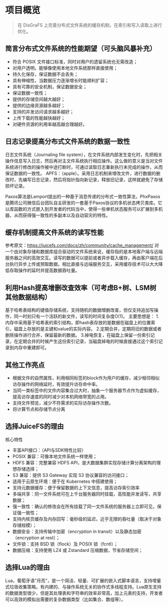 # 项目概览

> 在 DisGraFS 上完善分布式文件系统的缓存机制，在索引和写入读取上进行优化。

## 简言分布式文件系统的性能期望（可头脑风暴补充）

- 符合 POSIX 文件接口标准，同时对用户的遗留系统也无需改造；
- 对用户透明，能够像使用本地文件系统那样直接使用；
- 持久化保存，保证数据不会丢失；
- 具有伸缩性，当数据压力逐渐增长时能顺利扩容；
- 具有可靠的安全机制，保证数据安全；
- 保证数据一致性；
- 提供的存储空间越大越好；
- 提供的边缘资源越多越好；
- 支持的并发访问请求越多越好；
- 上传下载的性能越快越好；
- 对硬件资源的利用率越高越合理越好。

## 日志记录提高分布式文件系统的数据一致性

日志文件系统（Journaling file system），在文件系统内部发生变化时，先把相关操作信息写入日志，然后再对主文件系统执行相应操作。这么做的意义是当对文件系统进行修改的操作被中途打断时，可通过读取日志重新执行未完成的操作，从而保证数据的一致性。
APFS：（apple）。采用日志机制来增改文件，进行数据的删改时，先编写日志记录，然后将指针指向新记录，释放旧记录，这样就避免了存储损坏记录。

Paxos算法是Lamport提出的一种基于消息传递的分布式一致性算法，PhxPaxos是腾讯公司微信后台团队自主研发的一套基于Paxos协议的多机状态拷贝类库。它以库函数的方式嵌入到开发者的代码当中，使得一些单机状态服务可以扩展到多机器，从而获得强一致性的多副本以及自动容灾的特性。

## 缓存机制提高文件系统的读写性能

参考原文：<https://juicefs.com/docs/zh/community/cache_management/>
对一个由对象存储和数据库组合驱动的文件系统来说，缓存指的是本地客户端与远端服务器之间的高效交互。读写的数据可以提前或者异步载入缓存，再由客户端在后台执行异步上传或预取数据。相比直接与远端服务交互，采用缓存技术可以大大降低存取操作的延时并提高数据吞吐量。

## 利用Hash提高增删改查效率（可考虑B+树、LSM树其他数据结构）

基于哈希表结构的键值存储系统，支持随机的数据增删改查，但仅支持追加写操作，同一时刻只有一个活跃的新文件，读写的时间复杂度O(1)。
主要思想是：
1.内存中采用基于哈希表的索引结构，即hash表存放的是数据在磁盘上的位置索引，磁盘上存放的是主键和value的实际内容。
2.定期合并，定期将旧的数据或者删除操作进行合并，保留最新的数据。
3.掉电恢复，在磁盘上保留一份索引记录，在定期合并的时候产生这份索引记录，当磁盘掉电的时候直接通过这个索引记录到内存中重建即可。

## 其他工作亮点

- 根据文件的自然属性，利用相同标签的block作为用户的缓存，减少相邻相似访存操作的网络延时，有效提升访存命中率。
- 当同一类标签中的文件内容集合过大时，抽象一个服务器节点作为虚拟缓存，提高访存速度的同时减少对本机网络带宽的占用。
- 支持文件预览，减少不符需求的实际访存操作次数。
- 将计算节点和存储节点分离

## 选择JuiceFS的理由

核心特性

- 丰富API接口：（API与SDK特性比较）
- POSIX 兼容：可像本地文件系统一样使用；
- HDFS 兼容：完整兼容 HDFS API，是大数据集群实现存储计算分离架构的理想存储选择；
- S3 兼容：提供 S3 Gateway 实现 S3 协议兼容的访问接口；
- 适用于云原生环境：便于在 Kubernetes 中搭建使用；
- 支持元数据缓存：便于保留数据的上下文信息，提高访存索引效率
- 多端共享：同一文件系统可在上千台服务器同时挂载，高性能并发读写，共享数据；
- 强一致性：确认的修改会在所有挂载了同一文件系统的服务器上立即可见，保证强一致性；
- 支持内核页缓存及内存回写：毫秒级的延迟，近乎无限的吞吐量（取决于对象存储规模）；
- 数据安全：支持传输中加密（encryption in transit）以及静态加密（encryption at rest）；
- 文件锁：支持 BSD 锁（flock）及 POSIX 锁（fcntl）；
- 数据压缩：支持使用 LZ4 或 Zstandard 压缩数据，节省存储空间；

## 选择Lua的理由

Lua，葡萄牙语“月亮”，是一个简洁、轻量、可扩展的嵌入式脚本语言，支持增量式垃圾收集策略。有内建的、与操作系统无关的协作式多线程支持。Lua原生支持的数据类型很少，但是其处理表和字符串的效率非常高，加上元表的支持，开发者可以高效的模拟出需要的复杂数据类型（比如集合、数组等）。
